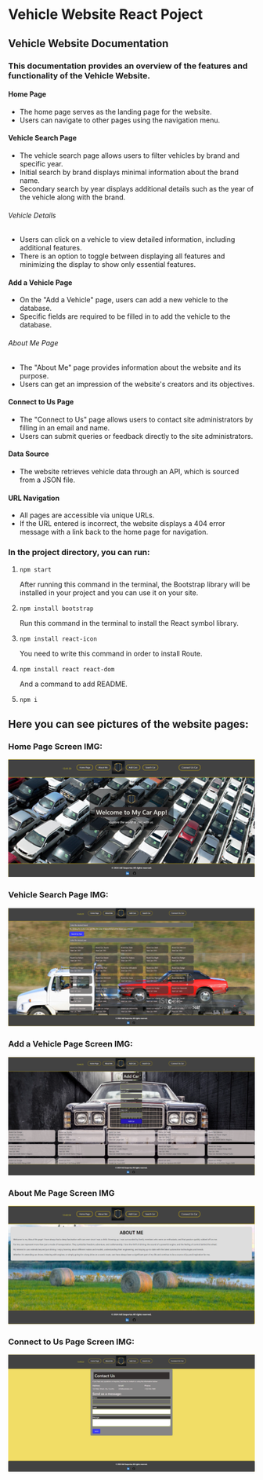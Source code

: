 # Vehicle Website React Poject 
###

## Vehicle Website Documentation

### This documentation provides an overview of the features and functionality of the Vehicle Website.

#### Home Page
- The home page serves as the landing page for the website.
- Users can navigate to other pages using the navigation menu.

#### Vehicle Search Page
- The vehicle search page allows users to filter vehicles by brand and specific year.
- Initial search by brand displays minimal information about the brand name.
- Secondary search by year displays additional details such as the year of the vehicle along with the brand.

###### Vehicle Details 
- Users can click on a vehicle to view detailed information, including additional features.
- There is an option to toggle between displaying all features and minimizing the display to show only essential features.

#### Add a Vehicle Page
- On the "Add a Vehicle" page, users can add a new vehicle to the database.
- Specific fields are required to be filled in to add the vehicle to the database.

###### About Me Page
- The "About Me" page provides information about the website and its purpose.
- Users can get an impression of the website's creators and its objectives.

#### Connect to Us Page
- The "Connect to Us" page allows users to contact site administrators by filling in an email and name.
- Users can submit queries or feedback directly to the site administrators.

#### Data Source
- The website retrieves vehicle data through an API, which is sourced from a JSON file.

#### URL Navigation
- All pages are accessible via unique URLs.
- If the URL entered is incorrect, the website displays a 404 error message with a link back to the home page for navigation.
###

### In the project directory, you can run:

1. `npm start`

   After running this command in the terminal, the Bootstrap library will be installed in your project and you can use it on your site.
   
2. `npm install bootstrap`

   Run this command in the terminal to install the React symbol library.
   
3. `npm install react-icon`

   You need to write this command in order to install Route.
   
4. `npm install react react-dom`

   And a command to add README.
   
5. `npm i`

## Here you can see pictures of the website pages:

### Home Page Screen IMG:
![HomePage](./src/ScreenshotsProject/HomePage.png)

### Vehicle Search Page IMG:
![VehicleSearchPage](./src/ScreenshotsProject/VehicleSearchPage+.png)

### Add a Vehicle Page Screen IMG:

![AddaVehiclePage](./src/ScreenshotsProject/AddaVehiclePage.png)

### About Me Page Screen IMG
![AboutMePage](./src/ScreenshotsProject/AboutMePage.png)

### Connect to Us Page Screen IMG:
![ConnectToUsPage](./src/ScreenshotsProject/ConnectToUsPage.png)